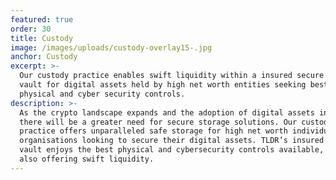 ```yaml
---
featured: true
order: 30
title: Custody
image: /images/uploads/custody-overlay15-.jpg
anchor: Custody
excerpt: >-
  Our custody practice enables swift liquidity within a insured secure custody
  vault for digital assets held by high net worth entities seeking best-of-breed
  physical and cyber security controls.
description: >-
  As the crypto landscape expands and the adoption of digital assets increases
  there will be a greater need for secure storage solutions. Our custody
  practice offers unparalleled safe storage for high net worth individuals and
  organisations looking to secure their digital assets. TLDR’s insured custody
  vault enjoys the best physical and cybersecurity controls available, whilst
  also offering swift liquidity.
---
```


